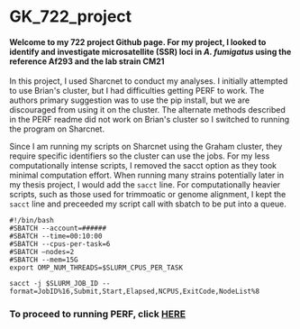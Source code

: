 # GK_722_project

#### Welcome to my 722 project Github page. For my project, I looked to identify and investigate microsatellite (SSR) loci in _A. fumigatus_ using the reference Af293 and the lab strain CM21

In this project, I used Sharcnet to conduct my analyses. I initially attempted to use Brian's cluster, but I had difficulties getting PERF to work. The authors primary suggestion was to use the pip install, but we are discouraged from using it on the cluster. The alternate methods described in the PERF readme did not work on Brian's cluster so I switched to running the program on Sharcnet. 

Since I am running my scripts on Sharcnet using the Graham cluster, they require specific identifiers so the cluster can use the jobs. For my less computationally intense scripts, I removed the sacct option as they took minimal computation effort. When running many strains potentially later in my thesis project, I would add the ```sacct``` line. For computationally heavier scripts, such as those used for trimmoatic or genome alignment, I kept the ```sacct``` line and preceeded my script call with sbatch to be put into a queue.

```{bash}
#!/bin/bash
#SBATCH --account=######
#SBATCH --time=00:10:00
#SBATCH --cpus-per-task=6
#SBATCH —nodes=2
#SBATCH --mem=15G
export OMP_NUM_THREADS=$SLURM_CPUS_PER_TASK

sacct -j $SLURM_JOB_ID --format=JobID%16,Submit,Start,Elapsed,NCPUS,ExitCode,NodeList%8
```
### To proceed to running PERF, click [HERE](https://github.com/GregK10/GK_722_project/blob/main/1_Perf_and_the_reference_genome.md)

